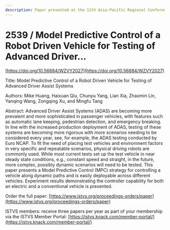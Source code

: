 ```yaml
---
description: Paper presented at the 11th Asia-Pacific Regional Conference of the ISTVS
---
```


# 2539 / Model Predictive Control of a Robot Driven Vehicle for Testing of Advanced Driver...

[https://doi.org/10.56884/WZVY2027](https://doi.org/10.56884/WZVY2027)

Title: Model Predictive Control of a Robot Driven Vehicle for Testing of Advanced Driver Assist Systems

Authors: Mike Huang, Haixuan Qiu, Chunyu Yang, Lian Xia, Zhaomin Lin, Yanqing Wang, Zongqing Xu, and Mingfu Tang

Abstract: Advanced Driver Assist Systems (ADAS) are becoming more prevalent and more sophisticated in passenger vehicles, with features such as automatic lane keeping, pedestrian detection, and emergency breaking. In line with the increased production deployment of ADAS, testing of these systems are becoming more rigorous with more scenarios needing to be considered every year, see, for example, the ADAS testing conducted by Euro NCAP. To fit the need of placing test vehicles and environment factors in very specific and repeatable scenarios, physical driving robots are commonly used. While most current tests set up the test vehicle in near steady state conditions, e.g., constant speed and straight, in the future, more complex, possibly dynamic scenarios will need to be tested. This paper presents a Model Predictive Control (MPC) strategy for controlling a vehicle along dynamic paths and is easily deployable across different vehicles. Experiment results demonstrating the controller capability for both an electric and a conventional vehicle is presented.



Order the full paper: [https://www.istvs.org/proceedings-orders/paper](https://www.istvs.org/proceedings-orders/paper)

ISTVS members: receive three papers per year as part of your membership via the ISTVS Member Portal: [https://istvs.knack.com/member-portal/](https://istvs.knack.com/member-portal/)

